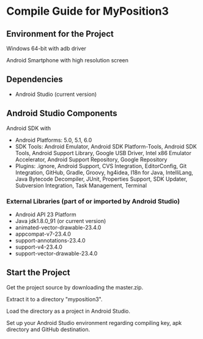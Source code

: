 # Compile Guide for MyPosition3

## Environment for the Project
Windows 64-bit with adb driver

Android Smartphone with high resolution screen

## Dependencies
- Android Studio (current version)

## Android Studio Components
Android SDK with
- Android Platforms: 5.0, 5.1, 6.0
- SDK Tools: Android Emulator, Android SDK Platform-Tools, Android SDK Tools, Android Support Library, Google USB Driver, Intel x86 Emulator Accelerator, Android Support Repository, Google Repository
- Plugins: .ignore, Android Support, CVS Integration, EditorConfig, Git Integration, GitHub, Gradle, Groovy, hg4idea, I18n for Java, IntelliLang, Java Bytecode Decompiler, JUnit, Properties Support, SDK Updater, Subversion Integration, Task Management, Terminal 

### External Libraries (part of or imported by Android Studio)
- Android API 23 Platform
- Java jdk1.8.0_91 (or current version)
- animated-vector-drawable-23.4.0
- appcompat-v7-23.4.0
- support-annotations-23.4.0
- support-v4-23.4.0
- support-vector-drawable-23.4.0

## Start the Project
Get the project source by downloading the master.zip.

Extract it to a directory "myposition3".

Load the directory as a project in Android Studio.

Set up your Android Studio environment regarding compiling key, apk directory and GitHub destination.
